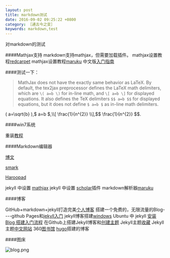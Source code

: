 ```yaml
---
layout: post
title: markdown测试
date: 2016-09-02 09:25:22 +0800
category: ［通古今之变］
keywords: markdown,test
---
```

对markdown的测试


####Mathjax支持
markdown支持mathjax，但需要加载插件。
mathjax设置教程[redcarpet](https://senzhangai.github.io/tools/using-mathjax-with-redcarpet-in-jekyll)
mathjax设置教程[maruku](http://haixing-hu.github.io/programming/2013/09/20/how-to-use-mathjax-in-jekyll-generated-github-pages/)
中文版[入门指南](https://mathjax-chinese-doc.readthedocs.io/en/latest/index.html)

####测试一下：

>MathJax does not have the exactly same behavior as LaTeX. By default, the tex2jax preprocessor defines the LaTeX math delimiters, which are `\( a=b \)` for in-line math, and `\[ a=b \]` for displayed equations. It also defines the TeX delimiters `$$ a=b $$` for displayed equations, but it does not define `$ a=b $` as in-line math delimiters.

\( a=\sqrt{b} \),$ a=b $,\\[ \frac{1}{n^{2}} \\],$$ \frac{1}{n^{2}} $$.


####win7系统

重装[教程](http://jingyan.baidu.com/article/d8072ac45d4f60ec95cefdaa.html)

####Markdown编辑器

[博文](http://blog.csdn.net/liyuanbhu/article/details/51112353)

[smark](http://www.open-open.com/lib/view/open1410054722826.html)

[Haroopad](http://pad.haroopress.com/user.html)

jekyll 中设置 [mathjax](http://gastonsanchez.com/opinion/2014/02/16/Mathjax-with-jekyll/)
jekyll 中设置 [scholar](https://github.com/inukshuk/jekyll-scholar)插件
markdown解析器[maruku](https://github.com/bhollis/maruku)

####博客

GitHub+markdown+jekyll打造完美[个人博客](http://www.open-open.com/doc/view/1556d9148651413cba791ee0edb347e9)
搭建一个免费的，无限流量的Blog----github Pages和[jekyll入门](http://www.ruanyifeng.com/blog/2012/08/blogging_with_jekyll.html)
jekyll博客搭建[windows](http://cxshun.iteye.com/blog/1924153)
Ubuntu 中 jekyll [安装](https://hanbingyan.github.io/2016/04/04/jekyll/)
[Blog 搭建入门流程](http://www.ruanyifeng.com/blog/2012/08/blogging_with_jekyll.html)
在Github上搭建Jekyll博客和[创建主题](http://www.tuicool.com/articles/Yr6RjuJ)
Jekyll主题[收藏](http://yongyuan.name/blog/collect-jekyll-theme.html)
Jekyll主题[中文网站](http://jekyllcn.com/)
360[图书馆](http://www.360doc.com/content/14/0415/07/13232598_369075184.shtml)
[hugo](https://www.zfanw.com/blog/github-pages-custom-domain.html)搭建的博客

####图床

![blog.png](http://upload-images.jianshu.io/upload_images/2548020-3406fb0ee1867d77.png?imageMogr2/auto-orient/strip%7CimageView2/2/w/1240)



